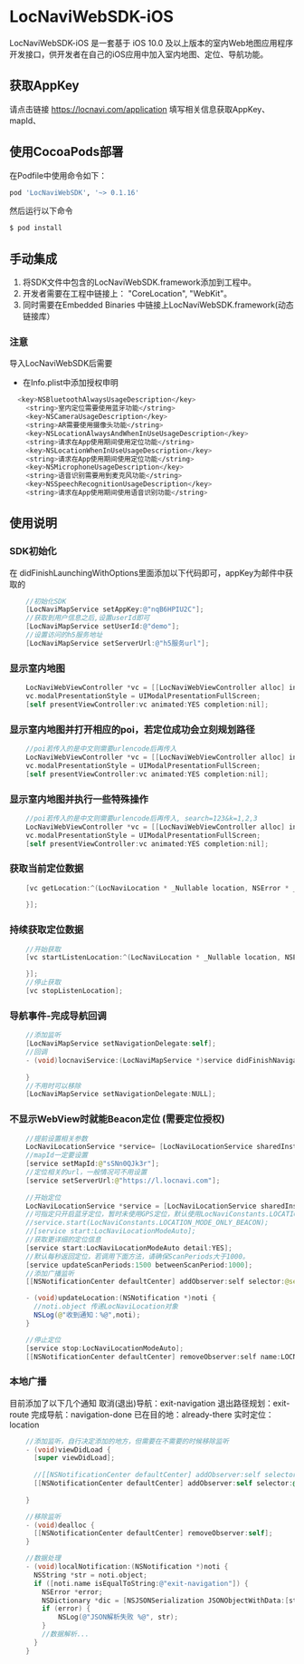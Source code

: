 # LocNaviWebSDK-iOS

LocNaviWebSDK-iOS 是一套基于 iOS 10.0 及以上版本的室内Web地图应用程序开发接口，供开发者在自己的iOS应用中加入室内地图、定位、导航功能。

## 获取AppKey
请点击链接 https://locnavi.com/application 填写相关信息获取AppKey、mapId、

## 使用CocoaPods部署
在Podfile中使用命令如下：
```bash
pod 'LocNaviWebSDK', '~> 0.1.16'
```
然后运行以下命令

```bash
$ pod install
```

## 手动集成
1. 将SDK文件中包含的LocNaviWebSDK.framework添加到工程中。
2. 开发者需要在工程中链接上： "CoreLocation", "WebKit"。
3. 同时需要在Embedded Binaries 中链接上LocNaviWebSDK.framework(动态链接库）

### 注意
导入LocNaviWebSDK后需要
- 在Info.plist中添加授权申明
```bash
  <key>NSBluetoothAlwaysUsageDescription</key>
	<string>室内定位需要使用蓝牙功能</string>
	<key>NSCameraUsageDescription</key>
	<string>AR需要使用摄像头功能</string>
	<key>NSLocationAlwaysAndWhenInUseUsageDescription</key>
	<string>请求在App使用期间使用定位功能</string>
	<key>NSLocationWhenInUseUsageDescription</key>
	<string>请求在App使用期间使用定位功能</string>
	<key>NSMicrophoneUsageDescription</key>
	<string>语音识别需要用到麦克风功能</string>
	<key>NSSpeechRecognitionUsageDescription</key>
	<string>请求在App使用期间使用语音识别功能</string>
  ```
  
## 使用说明
### SDK初始化
  在 didFinishLaunchingWithOptions里面添加以下代码即可，appKey为邮件中获取的
```objective-c
    //初始化SDK
    [LocNaviMapService setAppKey:@"nqB6HPIU2C"];
    //获取到用户信息之后,设置userId即可
    [LocNaviMapService setUserId:@"demo"];
    //设置访问的h5服务地址
    [LocNaviMapService setServerUrl:@"h5服务url"];
```
### 显示室内地图
```objective-c
    LocNaviWebViewController *vc = [[LocNaviWebViewController alloc] initWithMapId:@"HHrzBwF5dY"];
    vc.modalPresentationStyle = UIModalPresentationFullScreen;
    [self presentViewController:vc animated:YES completion:nil];
```

### 显示室内地图并打开相应的poi，若定位成功会立刻规划路径
```objective-c
    //poi若传入的是中文则需要urlencode后再传入
    LocNaviWebViewController *vc = [[LocNaviWebViewController alloc] initWithMapId:@"HHrzBwF5dY" poi:@"123"];
    vc.modalPresentationStyle = UIModalPresentationFullScreen;
    [self presentViewController:vc animated:YES completion:nil];
```

### 显示室内地图并执行一些特殊操作
```objective-c
    //poi若传入的是中文则需要urlencode后再传入, search=123&k=1,2,3
    LocNaviWebViewController *vc = [[LocNaviWebViewController alloc] initWithMapId:@"HHrzBwF5dY" params:@"search=%E5%8E%95%E6%89%80"];
    vc.modalPresentationStyle = UIModalPresentationFullScreen;
    [self presentViewController:vc animated:YES completion:nil];
```

### 获取当前定位数据
```objective-c
    [vc getLocation:^(LocNaviLocation * _Nullable location, NSError * _Nullable error) {
        
    }];
```

### 持续获取定位数据
```objective-c
    //开始获取
    [vc startListenLocation:^(LocNaviLocation * _Nullable location, NSError * _Nullable error) {

    }];
    //停止获取
    [vc stopListenLocation];
```

### 导航事件-完成导航回调
```objective-c
    //添加监听
    [LocNaviMapService setNavigationDelegate:self];
    //回调
    - (void)locnaviService:(LocNaviMapService *)service didFinishNavigation:(LocNaviLocation *)loc {
    
    }
    //不用时可以移除
    [LocNaviMapService setNavigationDelegate:NULL];
```

### 不显示WebView时就能Beacon定位 (需要定位授权)
```java
    //提前设置相关参数
    LocNaviLocationService *service= [LocNaviLocationService sharedInstance];
    //mapId一定要设置
    [service setMapId:@"sSNn0QJk3r"];
    //定位相关的url，一般情况可不用设置
    [service setServerUrl:@"https://l.locnavi.com"];
    
    //开始定位
    LocNaviLocationService *service = [LocNaviLocationService sharedInstance];
    //可指定只开启蓝牙定位，暂时未使用GPS定位，默认使用LocNaviConstants.LOCATION_MODE_AUTO
    //service.start(LocNaviConstants.LOCATION_MODE_ONLY_BEACON);
    //[service start:LocNaviLocationModeAuto];
    //获取更详细的定位信息
    [service start:LocNaviLocationModeAuto detail:YES];
    //默认每秒返回定位，若调用下面方法，请确保ScanPeriods大于1000。
    [service updateScanPeriods:1500 betweenScanPeriod:1000];
    //添加广播监听
    [[NSNotificationCenter defaultCenter] addObserver:self selector:@selector(updateLocation:) name:LOCNAVI_NOTI_LOCATION object:nil];

    - (void)updateLocation:(NSNotification *)noti {
      //noti.object 传递LocNaviLocation对象
      NSLog(@"收到通知：%@",noti);
    }

    //停止定位
    [service stop:LocNaviLocationModeAuto];
    [[NSNotificationCenter defaultCenter] removeObserver:self name:LOCNAVI_NOTI_LOCATION object:nil];
```

### 本地广播
目前添加了以下几个通知
取消(退出)导航：exit-navigation
退出路径规划：exit-route
完成导航：navigation-done
已在目的地：already-there
实时定位：location
```objective-c
    //添加监听，自行决定添加的地方，但需要在不需要的时候移除监听
    - (void)viewDidLoad {
      [super viewDidLoad];
    
      //[[NSNotificationCenter defaultCenter] addObserver:self selector:@selector(localNotification:) name:nil object:nil];
      [[NSNotificationCenter defaultCenter] addObserver:self selector:@selector(localNotification:) name:@"exit-navigation" object:nil];
    
    }

    //移除监听
    - (void)dealloc {
      [[NSNotificationCenter defaultCenter] removeObserver:self];
    }

    //数据处理
    - (void)localNotification:(NSNotification *)noti {
      NSString *str = noti.object;
      if ([noti.name isEqualToString:@"exit-navigation"]) {
        NSError *error;
        NSDictionary *dic = [NSJSONSerialization JSONObjectWithData:[str dataUsingEncoding:NSUTF8StringEncoding] options:NSJSONReadingMutableContainers error:&error];
        if (error) {
            NSLog(@"JSON解析失败 %@", str);
        }
        //数据解析...
      }
    }
    
```
